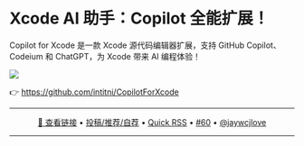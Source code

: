 Xcode AI 助手：Copilot 全能扩展！
===

Copilot for Xcode 是一款 Xcode 源代码编辑器扩展，支持 GitHub Copilot、Codeium 和 ChatGPT，为 Xcode 带来 AI 编程体验！

![](https://github.com/user-attachments/assets/a6de491a-da09-487c-b44c-25967bd0e984)

👉 https://github.com/intitni/CopilotForXcode

---

<p align="center">
<a href="https://github.com/intitni/CopilotForXcode" target="_blank">🔗 查看链接</a> • 
<a href="https://github.com/jaywcjlove/quick-rss/issues/new/choose" target="_blank">投稿/推荐/自荐</a> • 
<a href="https://wangchujiang.com/quick-rss/feeds/index.html" target="_blank">Quick RSS</a> • 
<a href="https://github.com/jaywcjlove/quick-rss/issues/60" target="_blank">#60</a> • 
<a href="https://github.com/jaywcjlove" target="_blank">@jaywcjlove</a>
</p>

---
    